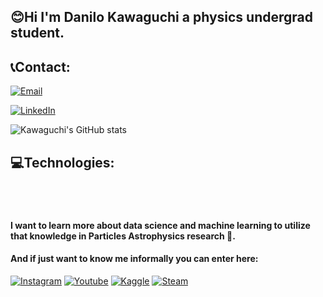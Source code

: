 ## 😊Hi I'm Danilo Kawaguchi a physics undergrad student.

## 📞Contact:
[![Email](https://img.shields.io/badge/Microsoft_Outlook-0078D4?style=for-the-badge&logo=microsoft-outlook&logoColor=white)](ahref=mailto:dkawaguchi@hotmail.com)

[![LinkedIn](https://img.shields.io/badge/LinkedIn-0077B5?style=for-the-badge&logo=linkedin&logoColor=white)](https://www.linkedin.com/in/dkawaguchi/)

![Kawaguchi's GitHub stats](https://github-readme-stats.vercel.app/api?username=DKawaguch&show_icons=true&theme=dracula)

## 💻Technologies:
<div style="display: inline_block"><br/>
  
  <img align="center" alt="" src="https://img.shields.io/badge/C%23-239120?style=for-the-badge&logo=c-sharp&logoColor=white"/>
  <img align="center" alt="" src="https://img.shields.io/badge/Python-3776AB?style=for-the-badge&logo=python&logoColor=white"/>
  <img align="center" alt="" src="https://img.shields.io/badge/Amazon_AWS-232F3E?style=for-the-badge&logo=amazon-aws&logoColor=white"/>
  <img align="center" alt="" src="https://img.shields.io/badge/Microsoft_SQL_Server-CC2927?style=for-the-badge&logo=microsoft-sql-server&logoColor=white"/>
  <img align="center" alt="" src="https://img.shields.io/badge/Microsoft_PowerPoint-B7472A?style=for-the-badge&logo=microsoft-powerpoint&logoColor=white"/>
  <img align="center" alt="" src="https://img.shields.io/badge/Microsoft_Excel-217346?style=for-the-badge&logo=microsoft-excel&logoColor=white"/>
  
</div>

#### I want to learn more about data science and machine learning to utilize that knowledge in Particles Astrophysics research 🌌.
#### And if just want to know me informally you can enter here:
[![Instagram](https://img.shields.io/badge/Instagram-E4405F?style=for-the-badge&logo=instagram&logoColor=white)](https://www.instagram.com/d.kawaguchi_/)
[![Youtube](https://img.shields.io/badge/YouTube-FF0000?style=for-the-badge&logo=youtube&logoColor=white)](https://www.youtube.com/channel/UCVuE4KuQ_QcSdkwSuo2giNA)
[![Kaggle](https://img.shields.io/badge/Kaggle-20BEFF?style=for-the-badge&logo=Kaggle&logoColor=white)](https://www.kaggle.com/danilokawaguchi)
[![Steam](https://img.shields.io/badge/Steam-000000?style=for-the-badge&logo=steam&logoColor=white)](https://steamcommunity.com/id/Kawaguch/)
